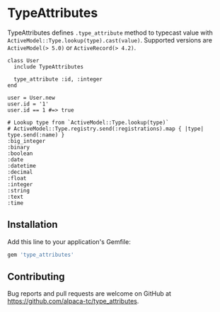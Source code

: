 # TypeAttributes

TypeAttributes defines `.type_attribute` method to typecast value with `ActiveModel::Type.lookup(type).cast(value)`.
Supported versions are `ActiveModel(> 5.0)` or `ActiveRecord(> 4.2)`.

```
class User
  include TypeAttributes

  type_attribute :id, :integer
end

user = User.new
user.id = '1'
user.id == 1 #=> true
```

```
# Lookup type from `ActiveModel::Type.lookup(type)` 
# ActiveModel::Type.registry.send(:registrations).map { |type| type.send(:name) }
:big_integer
:binary
:boolean
:date
:datetime
:decimal
:float
:integer
:string
:text
:time
```

## Installation

Add this line to your application's Gemfile:

```ruby
gem 'type_attributes'
```

## Contributing

Bug reports and pull requests are welcome on GitHub at https://github.com/alpaca-tc/type_attributes.
